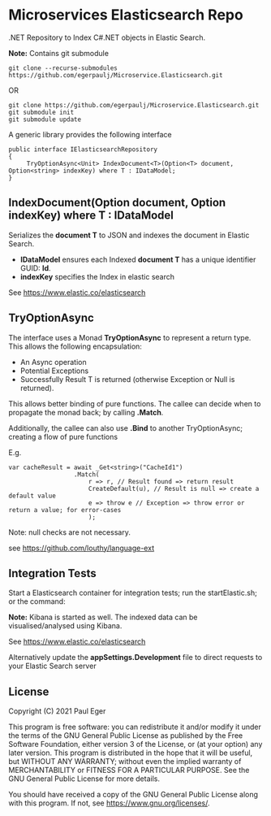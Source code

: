 # Microservices Elasticsearch Repo

.NET Repository to Index C#.NET objects in Elastic Search.

**Note:** Contains git submodule 

```
git clone --recurse-submodules https://github.com/egerpaulj/Microservice.Elasticsearch.git
```

OR

```
git clone https://github.com/egerpaulj/Microservice.Elasticsearch.git
git submodule init
git submodule update
```

A generic library provides the following interface

```
public interface IElasticsearchRepository
{
     TryOptionAsync<Unit> IndexDocument<T>(Option<T> document, Option<string> indexKey) where T : IDataModel;
}
```

## IndexDocument<T>(Option<T> document, Option<string> indexKey) where T : IDataModel

Serializes the **document T** to JSON and indexes the document in Elastic Search.

- **IDataModel** ensures each Indexed **document T** has a unique identifier GUID: **Id**.
- **indexKey** specifies the Index in elastic search

See https://www.elastic.co/elasticsearch


## TryOptionAsync<T>

The interface uses a Monad **TryOptionAsync<T>** to represent a return type. This allows the following encapsulation:
- An Async operation
- Potential Exceptions
- Successfully Result T is returned (otherwise Exception or Null is returned).

This allows better binding of pure functions. The callee can decide when to propagate the monad back; by calling **.Match**.

Additionally, the callee can also use **.Bind** to another TryOptionAsync; creating a flow of pure functions

E.g.

```
var cacheResult = await _Get<string>("CacheId1")
                  .Match(
                      r => r, // Result found => return result
                      CreateDefault(u), // Result is null => create a default value
                      e => throw e // Exception => throw error or return a value; for error-cases
                      );
```

Note: null checks are not necessary.

see https://github.com/louthy/language-ext

## Integration Tests

Start a Elasticsearch container for integration tests; run the startElastic.sh; or the command:

**Note:**  Kibana is started as well. The indexed data can be visualised/analysed using Kibana.

See https://www.elastic.co/elasticsearch


Alternatively update the **appSettings.Development** file to direct requests to your Elastic Search server

## License

Copyright (C) 2021  Paul Eger

This program is free software: you can redistribute it and/or modify
it under the terms of the GNU General Public License as published by
the Free Software Foundation, either version 3 of the License, or
(at your option) any later version.
This program is distributed in the hope that it will be useful,
but WITHOUT ANY WARRANTY; without even the implied warranty of
MERCHANTABILITY or FITNESS FOR A PARTICULAR PURPOSE.  See the
GNU General Public License for more details.

You should have received a copy of the GNU General Public License
along with this program.  If not, see <https://www.gnu.org/licenses/>.
